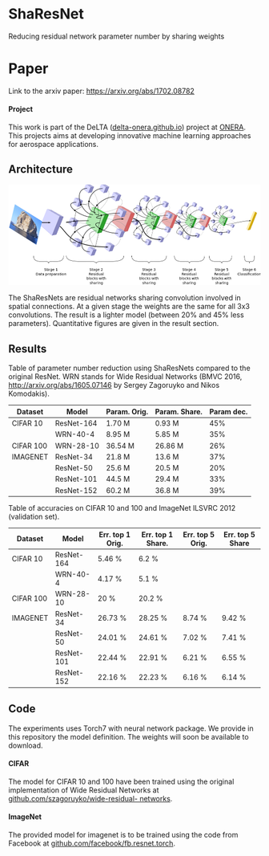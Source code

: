 
# ShaResNet
Reducing residual network parameter number by sharing weights

# Paper
Link to the arxiv paper: https://arxiv.org/abs/1702.08782

#### Project

This work is part of the DeLTA ([delta-onera.github.io](delta-onera.github.io)) project at [ONERA](www.onera.fr).
This projects aims at developing innovative machine learning approaches for aerospace applications.

## Architecture

![alt text](share_architecture.png "ShaResNet architecture")

The ShaResNets are residual networks sharing convolution involved in spatial connections.
At a given stage the weights are the same for all 3x3 convolutions.
The result is a lighter model (between 20% and 45% less parameters).
Quantitative figures are given in the result section.

## Results

Table of parameter number reduction using ShaResNets compared to the original ResNet.
WRN stands for Wide Residual Networks (BMVC 2016,
http://arxiv.org/abs/1605.07146 by Sergey Zagoruyko and Nikos Komodakis).

| Dataset | Model | Param. Orig. | Param. Share. | Param dec. |
| ------- | ----- | ---------- | ---------- | --------- |
| CIFAR 10 | ResNet-164  | 1.70 M | 0.93 M | 45% |
|          | WRN-40-4    | 8.95 M | 5.85 M | 35% |
|CIFAR 100 | WRN-28-10   | 36.54 M | 26.86 M | 26% |
|IMAGENET  | ResNet-34   | 21.8 M | 13.6 M | 37% |
|          | ResNet-50   | 25.6 M | 20.5 M | 20% |
|          | ResNet-101  | 44.5 M | 29.4 M | 33% |
|          | ResNet-152  | 60.2 M | 36.8 M | 39% |


Table of accuracies on CIFAR 10 and 100 and ImageNet ILSVRC 2012 (validation set).

|Dataset | Model | Err. top 1 Orig. | Err. top 1 Share.  | Err. top 5 Orig.| Err. top 5 Share|
| --- | --- | --- | --- | --- | --- |
|CIFAR 10 |ResNet-164  | 5.46 %   |  6.2 %  | | |
|         |WRN-40-4    | 4.17 %  |  5.1  % | | |
|CIFAR 100|WRN-28-10   | 20   %   |  20.2 %  | | |
|IMAGENET |ResNet-34   | 26.73 %   |  28.25 % |  8.74 %  | 9.42 %   |
|         |ResNet-50   | 24.01 %   |  24.61 % |  7.02 %  |  7.41 %  |
|         |ResNet-101  | 22.44 %  |  22.91 % |  6.21 %  |  6.55 %  |
|         |ResNet-152  | 22.16 %  |  22.23 % |  6.16 %  |  6.14 %  |

## Code

The experiments uses Torch7 with neural network package.
We provide in this repository the model definition.
The weights will soon be available to download.

#### CIFAR

The model for CIFAR 10 and 100 have been trained using the original implementation of Wide Residual Networks at [github.com/szagoruyko/wide-residual- networks](github.com/szagoruyko/wide-residual-networks}).

#### ImageNet

The provided model for imagenet is to be trained using the code from Facebook at  [github.com/facebook/fb.resnet.torch](github.com/facebook/fb.resnet.torch).
